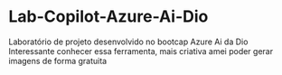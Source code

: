 # Lab-Copilot-Azure-Ai-Dio
Laboratório de projeto desenvolvido no bootcap Azure Ai da Dio
Interessante conhecer essa ferramenta, mais criativa amei poder gerar imagens de forma gratuita
